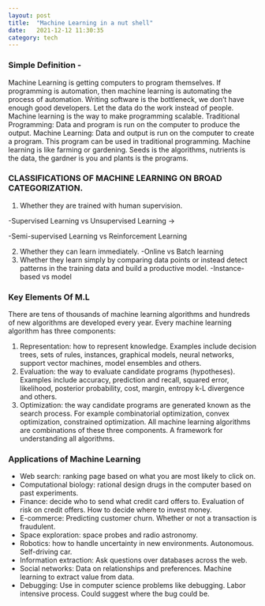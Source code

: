 ```yaml
---
layout: post
title:  "Machine Learning in a nut shell"
date:   2021-12-12 11:30:35 
category: tech
---
```


### Simple Definition -
Machine Learning is getting computers to program themselves. If programming is automation, then machine learning is automating the process of automation. Writing software is the bottleneck, we don’t have enough good developers. Let the data do the work instead of people. Machine learning is the way to make programming scalable. Traditional Programming: Data and program is run on the computer to produce the output. Machine Learning: Data and output is run on the computer to create a program. This program can be used in traditional programming. Machine learning is like farming or gardening. Seeds is the algorithms, nutrients is the data, the gardner is you and plants is the programs.

### CLASSIFICATIONS OF MACHINE LEARNING ON BROAD CATEGORIZATION.
1. Whether they are trained with human supervision.

 -Supervised Learning vs Unsupervised Learning ->
 
 -Semi-supervised Learning vs Reinforcement Learning
 
2. Whether they can learn immediately.
 -Online vs Batch learning
3. Whether they learn simply by comparing data points or instead detect patterns in the training data and build a productive model.
 -Instance-based vs model

### Key Elements Of M.L 
There are tens of thousands of machine learning algorithms and hundreds of new algorithms are developed every year. Every machine learning algorithm has three components:
1. Representation: how to represent knowledge. Examples include decision trees, sets of rules, instances, graphical models, neural networks, support vector machines, model ensembles and others.
2. Evaluation: the way to evaluate candidate programs (hypotheses). Examples include accuracy, prediction and recall, squared error, likelihood, posterior probability, cost, margin, entropy k-L divergence and others.
3. Optimization: the way candidate programs are generated known as the search process. For example combinatorial optimization, convex optimization, constrained optimization.
All machine learning algorithms are combinations of these three components. A framework for understanding all algorithms.

### Applications of Machine Learning
- Web search: ranking page based on what you are most likely to click on.
- Computational biology: rational design drugs in the computer based on past experiments.
- Finance: decide who to send what credit card offers to. Evaluation of risk on credit offers. How to decide where to invest money.
- E-commerce: Predicting customer churn. Whether or not a transaction is fraudulent.
- Space exploration: space probes and radio astronomy.
- Robotics: how to handle uncertainty in new environments. Autonomous. Self-driving car.
- Information extraction: Ask questions over databases across the web.
- Social networks: Data on relationships and preferences. Machine learning to extract value from data.
- Debugging: Use in computer science problems like debugging. Labor intensive process. Could suggest where the bug could be.
